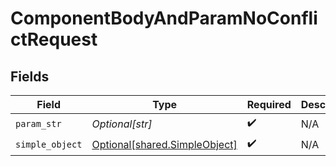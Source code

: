 # ComponentBodyAndParamNoConflictRequest


## Fields

| Field                                                                    | Type                                                                     | Required                                                                 | Description                                                              |
| ------------------------------------------------------------------------ | ------------------------------------------------------------------------ | ------------------------------------------------------------------------ | ------------------------------------------------------------------------ |
| `param_str`                                                              | *Optional[str]*                                                          | :heavy_check_mark:                                                       | N/A                                                                      |
| `simple_object`                                                          | [Optional[shared.SimpleObject]](undefined/models/shared/simpleobject.md) | :heavy_check_mark:                                                       | N/A                                                                      |